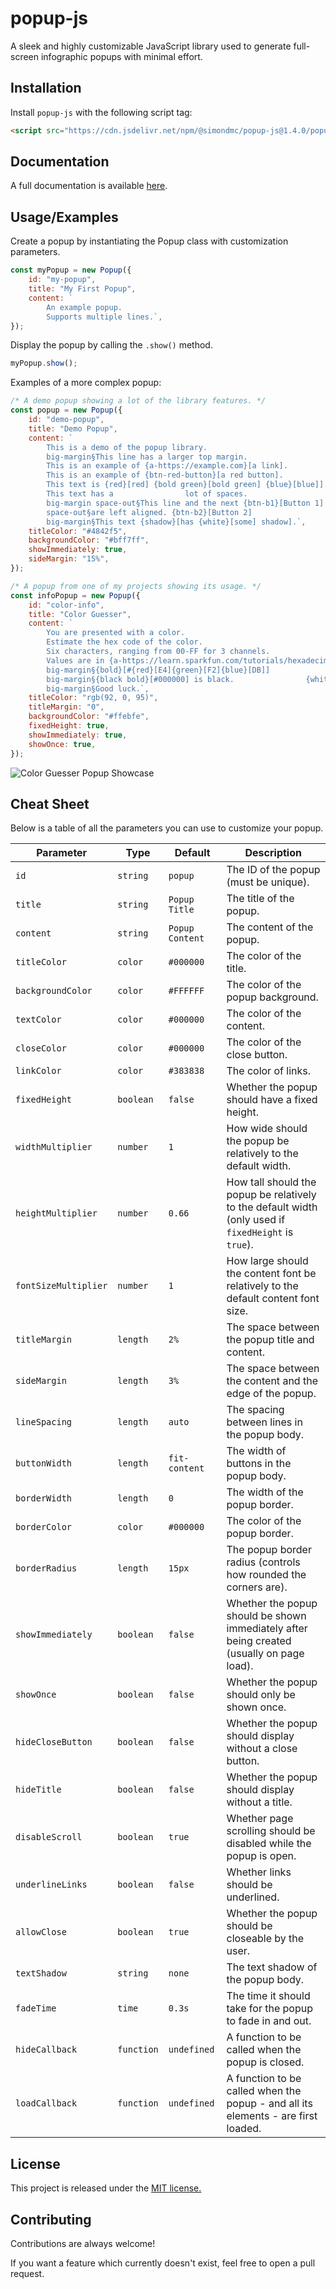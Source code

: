 # popup-js

A sleek and highly customizable JavaScript library used to generate full-screen infographic popups with minimal effort.

## Installation

Install `popup-js` with the following script tag:

```html
<script src="https://cdn.jsdelivr.net/npm/@simondmc/popup-js@1.4.0/popup.min.js"></script>
```

## Documentation

A full documentation is available [here](https://popup-js.rtfd.io).

## Usage/Examples

Create a popup by instantiating the Popup class with customization parameters.

```javascript
const myPopup = new Popup({
    id: "my-popup",
    title: "My First Popup",
    content: `
        An example popup.
        Supports multiple lines.`,
});
```

Display the popup by calling the `.show()` method.

```javascript
myPopup.show();
```

Examples of a more complex popup:

```javascript
/* A demo popup showing a lot of the library features. */
const popup = new Popup({
    id: "demo-popup",
    title: "Demo Popup",
    content: `
        This is a demo of the popup library.
        big-margin§This line has a larger top margin.
        This is an example of {a-https://example.com}[a link].
        This is an example of {btn-red-button}[a red button].
        This text is {red}[red] {bold green}[bold green] {blue}[blue]].
        This text has a                lot of spaces.
        big-margin space-out§This line and the next {btn-b1}[Button 1]
        space-out§are left aligned. {btn-b2}[Button 2]
        big-margin§This text {shadow}[has {white}[some] shadow].`,
    titleColor: "#4842f5",
    backgroundColor: "#bff7ff",
    showImmediately: true,
    sideMargin: "15%",
});
```

```javascript
/* A popup from one of my projects showing its usage. */
const infoPopup = new Popup({
    id: "color-info",
    title: "Color Guesser",
    content: `
        You are presented with a color.
        Estimate the hex code of the color.
        Six characters, ranging from 00-FF for 3 channels.
        Values are in {a-https://learn.sparkfun.com/tutorials/hexadecimal/hex-basics}[Base-16].
        big-margin§{bold}[#{red}[E4]{green}[F2]{blue}[DB]]
        big-margin§{black bold}[#000000] is black.                {white bold shadow}[#FFFFFF] is white.
        big-margin§Good luck.`,
    titleColor: "rgb(92, 0, 95)",
    titleMargin: "0",
    backgroundColor: "#ffebfe",
    fixedHeight: true,
    showImmediately: true,
    showOnce: true,
});
```

![Color Guesser Popup Showcase](https://media.discordapp.net/attachments/847794209028833310/999926020817825872/unknown.png)

## Cheat Sheet

Below is a table of all the parameters you can use to customize your popup.

| Parameter            | Type       | Default         | Description                                                                                          |
| -------------------- | ---------- | --------------- | ---------------------------------------------------------------------------------------------------- |
| `id`                 | `string`   | `popup`         | The ID of the popup (must be unique).                                                                |
| `title`              | `string`   | `Popup Title`   | The title of the popup.                                                                              |
| `content`            | `string`   | `Popup Content` | The content of the popup.                                                                            |
| `titleColor`         | `color`    | `#000000`       | The color of the title.                                                                              |
| `backgroundColor`    | `color`    | `#FFFFFF`       | The color of the popup background.                                                                   |
| `textColor`          | `color`    | `#000000`       | The color of the content.                                                                            |
| `closeColor`         | `color`    | `#000000`       | The color of the close button.                                                                       |
| `linkColor`          | `color`    | `#383838`       | The color of links.                                                                                  |
| `fixedHeight`        | `boolean`  | `false`         | Whether the popup should have a fixed height.                                                        |
| `widthMultiplier`    | `number`   | `1`             | How wide should the popup be relatively to the default width.                                        |
| `heightMultiplier`   | `number`   | `0.66`          | How tall should the popup be relatively to the default width (only used if `fixedHeight` is `true`). |
| `fontSizeMultiplier` | `number`   | `1`             | How large should the content font be relatively to the default content font size.                    |
| `titleMargin`        | `length`   | `2%`            | The space between the popup title and content.                                                       |
| `sideMargin`         | `length`   | `3%`            | The space between the content and the edge of the popup.                                             |
| `lineSpacing`        | `length`   | `auto`          | The spacing between lines in the popup body.                                                         |
| `buttonWidth`        | `length`   | `fit-content`   | The width of buttons in the popup body.                                                              |
| `borderWidth`        | `length`   | `0`             | The width of the popup border.                                                                       |
| `borderColor`        | `color`    | `#000000`       | The color of the popup border.                                                                       |
| `borderRadius`       | `length`   | `15px`          | The popup border radius (controls how rounded the corners are).                                      |
| `showImmediately`    | `boolean`  | `false`         | Whether the popup should be shown immediately after being created (usually on page load).            |
| `showOnce`           | `boolean`  | `false`         | Whether the popup should only be shown once.                                                         |
| `hideCloseButton`    | `boolean`  | `false`         | Whether the popup should display without a close button.                                             |
| `hideTitle`          | `boolean`  | `false`         | Whether the popup should display without a title.                                                    |
| `disableScroll`      | `boolean`  | `true`          | Whether page scrolling should be disabled while the popup is open.                                   |
| `underlineLinks`     | `boolean`  | `false`         | Whether links should be underlined.                                                                  |
| `allowClose`         | `boolean`  | `true`          | Whether the popup should be closeable by the user.                                                   |
| `textShadow`         | `string`   | `none`          | The text shadow of the popup body.                                                                   |
| `fadeTime`           | `time`     | `0.3s`          | The time it should take for the popup to fade in and out.                                            |
| `hideCallback`       | `function` | `undefined`     | A function to be called when the popup is closed.                                                    |
| `loadCallback`       | `function` | `undefined`     | A function to be called when the popup - and all its elements - are first loaded.                    |

## License

This project is released under the [MIT license.](https://choosealicense.com/licenses/mit/)

## Contributing

Contributions are always welcome!

If you want a feature which currently doesn't exist, feel free to open a pull request.
